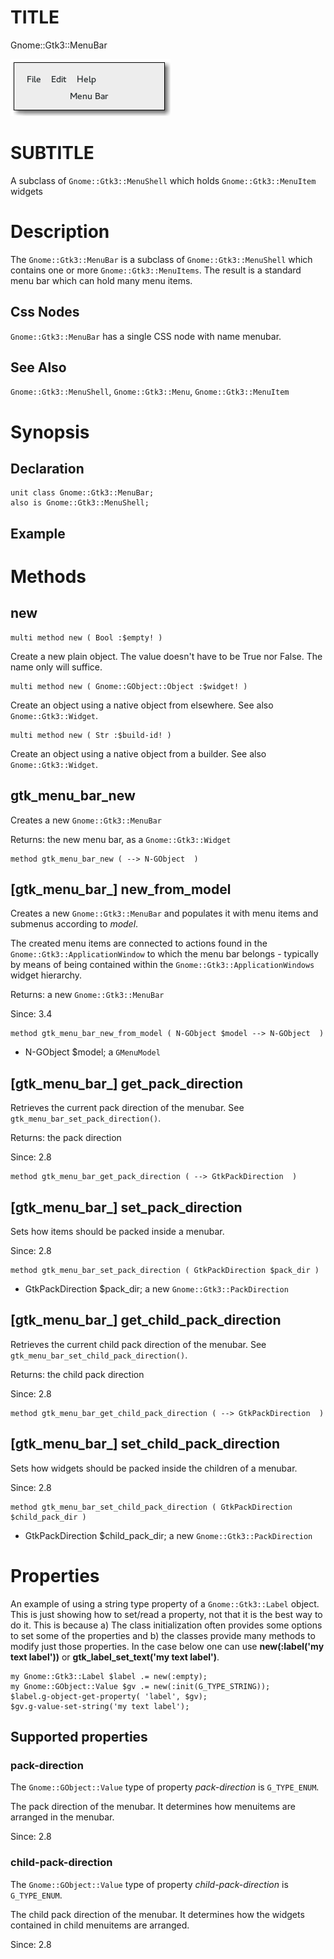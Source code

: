TITLE
=====

Gnome::Gtk3::MenuBar

![](images/menubar.png)

SUBTITLE
========

A subclass of `Gnome::Gtk3::MenuShell` which holds `Gnome::Gtk3::MenuItem` widgets

Description
===========

The `Gnome::Gtk3::MenuBar` is a subclass of `Gnome::Gtk3::MenuShell` which contains one or more `Gnome::Gtk3::MenuItems`. The result is a standard menu bar which can hold many menu items.

Css Nodes
---------

`Gnome::Gtk3::MenuBar` has a single CSS node with name menubar.

See Also
--------

`Gnome::Gtk3::MenuShell`, `Gnome::Gtk3::Menu`, `Gnome::Gtk3::MenuItem`

Synopsis
========

Declaration
-----------

    unit class Gnome::Gtk3::MenuBar;
    also is Gnome::Gtk3::MenuShell;

Example
-------

Methods
=======

new
---

    multi method new ( Bool :$empty! )

Create a new plain object. The value doesn't have to be True nor False. The name only will suffice.

    multi method new ( Gnome::GObject::Object :$widget! )

Create an object using a native object from elsewhere. See also `Gnome::Gtk3::Widget`.

    multi method new ( Str :$build-id! )

Create an object using a native object from a builder. See also `Gnome::Gtk3::Widget`.

gtk_menu_bar_new
----------------

Creates a new `Gnome::Gtk3::MenuBar`

Returns: the new menu bar, as a `Gnome::Gtk3::Widget`

    method gtk_menu_bar_new ( --> N-GObject  )

[gtk_menu_bar_] new_from_model
------------------------------

Creates a new `Gnome::Gtk3::MenuBar` and populates it with menu items and submenus according to *model*.

The created menu items are connected to actions found in the `Gnome::Gtk3::ApplicationWindow` to which the menu bar belongs - typically by means of being contained within the `Gnome::Gtk3::ApplicationWindows` widget hierarchy.

Returns: a new `Gnome::Gtk3::MenuBar`

Since: 3.4

    method gtk_menu_bar_new_from_model ( N-GObject $model --> N-GObject  )

  * N-GObject $model; a `GMenuModel`

[gtk_menu_bar_] get_pack_direction
----------------------------------

Retrieves the current pack direction of the menubar. See `gtk_menu_bar_set_pack_direction()`.

Returns: the pack direction

Since: 2.8

    method gtk_menu_bar_get_pack_direction ( --> GtkPackDirection  )

[gtk_menu_bar_] set_pack_direction
----------------------------------

Sets how items should be packed inside a menubar.

Since: 2.8

    method gtk_menu_bar_set_pack_direction ( GtkPackDirection $pack_dir )

  * GtkPackDirection $pack_dir; a new `Gnome::Gtk3::PackDirection`

[gtk_menu_bar_] get_child_pack_direction
----------------------------------------

Retrieves the current child pack direction of the menubar. See `gtk_menu_bar_set_child_pack_direction()`.

Returns: the child pack direction

Since: 2.8

    method gtk_menu_bar_get_child_pack_direction ( --> GtkPackDirection  )

[gtk_menu_bar_] set_child_pack_direction
----------------------------------------

Sets how widgets should be packed inside the children of a menubar.

Since: 2.8

    method gtk_menu_bar_set_child_pack_direction ( GtkPackDirection $child_pack_dir )

  * GtkPackDirection $child_pack_dir; a new `Gnome::Gtk3::PackDirection`

Properties
==========

An example of using a string type property of a `Gnome::Gtk3::Label` object. This is just showing how to set/read a property, not that it is the best way to do it. This is because a) The class initialization often provides some options to set some of the properties and b) the classes provide many methods to modify just those properties. In the case below one can use **new(:label('my text label'))** or **gtk_label_set_text('my text label')**.

    my Gnome::Gtk3::Label $label .= new(:empty);
    my Gnome::GObject::Value $gv .= new(:init(G_TYPE_STRING));
    $label.g-object-get-property( 'label', $gv);
    $gv.g-value-set-string('my text label');

Supported properties
--------------------

### pack-direction

The `Gnome::GObject::Value` type of property *pack-direction* is `G_TYPE_ENUM`.

The pack direction of the menubar. It determines how menuitems are arranged in the menubar.

Since: 2.8

### child-pack-direction

The `Gnome::GObject::Value` type of property *child-pack-direction* is `G_TYPE_ENUM`.

The child pack direction of the menubar. It determines how the widgets contained in child menuitems are arranged.

Since: 2.8

